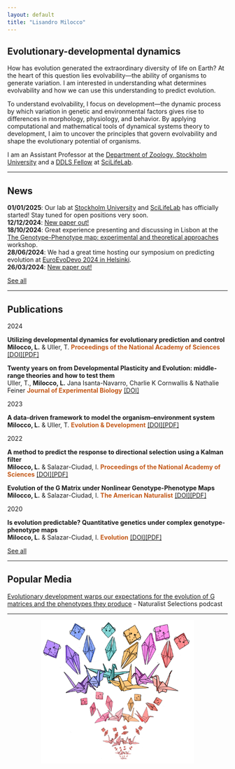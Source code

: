 ```yaml
---
layout: default
title: "Lisandro Milocco"
---
```

## Evolutionary-developmental dynamics

How has evolution generated the extraordinary diversity of life on Earth? At the heart of this question lies evolvability—the ability of organisms to generate variation. I am interested in understanding what determines evolvability and how we can use this understanding to predict evolution.

To understand evolvability, I focus on development—the dynamic process by which variation in genetic and environmental factors gives rise to differences in morphology, physiology, and behavior. By applying computational and mathematical tools of dynamical systems theory to development, I aim to uncover the principles that govern evolvability and shape the evolutionary potential of organisms.

I am an Assistant Professor at the [Department of Zoology, Stockholm University](https://www.su.se/department-of-zoology/) and a [DDLS Fellow](https://www.scilifelab.se/data-driven/) at [SciLifeLab](https://www.scilifelab.se/).

---

## News

**01/01/2025**: Our lab at [Stockholm University](https://www.su.se/department-of-zoology/) and [SciLifeLab](https://www.scilifelab.se/) has officially started! Stay tuned for open positions very soon.\
**12/12/2024**: [New paper out!](https://doi.org/10.1093/jeb/voae103)\
**18/10/2024**: Great experience presenting and discussing in Lisbon at the [The Genotype-Phenotype map: experimental and theoretical approaches](https://cfcul.ciencias.ulisboa.pt/reunioes/the-genotype-phenotype-map-experimental-and-theoretical-approaches/) workshop.\
**28/06/2024**: We had a great time hosting our symposium on predicting evolution at [EuroEvoDevo 2024 in Helsinki](https://www.helsinki.fi/en/conferences/euroevodevo-2024).\
**26/03/2024**: [New paper out!](https://doi.org/10.1073/pnas.2320413121)

[See all](./news)

---

## Publications

2024

**Utilizing developmental dynamics for evolutionary prediction and control**  
**Milocco, L.** & Uller, T.
**<span style="color:#C35817">Proceedings of the National Academy of Sciences</span>**  [[DOI]](https://doi.org/10.1073/pnas.2320413121)[[PDF]](https://lisandromilocco.github.io/papers/MiloccoUller_2024_PNAS.pdf)

**Twenty years on from Developmental Plasticity and Evolution: middle-range theories and how to test them**  
Uller, T., **Milocco, L.** Jana Isanta-Navarro, Charlie K Cornwallis & Nathalie Feiner 
**<span style="color:#C35817">Journal of Experimental Biology</span>**  [[DOI]](https://doi.org/10.1242/jeb.246375)

2023

**A data‐driven framework to model the organism–environment system**  
**Milocco, L.** & Uller, T.
**<span style="color:#C35817">Evolution & Development</span>**  [[DOI]](https://doi.org/10.1111/ede.12449)[[PDF]](https://lisandromilocco.github.io/papers/EvolutionandDevelopment-2023-Milocco.pdf)

2022

**A method to predict the response to directional selection using a Kalman filter**  
**Milocco, L.** & Salazar-Ciudad, I.
**<span style="color:#C35817">Proceedings of the National Academy of Sciences</span>**  [[DOI]](https://doi.org/10.1073/pnas.2117916119)[[PDF]](https://lisandromilocco.github.io/papers/pnas_kalman_milocco.pdf)

**Evolution of the G Matrix under Nonlinear Genotype-Phenotype Maps**  
**Milocco, L.** & Salazar-Ciudad, I.
**<span style="color:#C35817">The American Naturalist</span>**  [[DOI]](https://doi.org/10.1086/717814)[[PDF]](https://lisandromilocco.github.io/papers/amnat_milocco_2022.pdf)

2020

**Is evolution predictable? Quantitative genetics under complex genotype-phenotype maps**  
**Milocco, L.** & Salazar-Ciudad, I.
**<span style="color:#C35817">Evolution</span>**  [[DOI]](https://doi.org/10.1111/evo.13907)[[PDF]](https://lisandromilocco.github.io/papers/evol_milocco_2020.pdf)

[See all](./publications)

---

## Popular Media

[Evolutionary development warps our expectations for the evolution of G matrices and the phenotypes they produce](https://asngrads.com/2022/05/16/ns-lisandro-milocco/) - Naturalist Selections podcast

---

<div style="text-align: center;">
  <img style="width: 350px; margin: 0 auto;" src="/assets/img/cranes.png" alt="Cranes">
</div>
